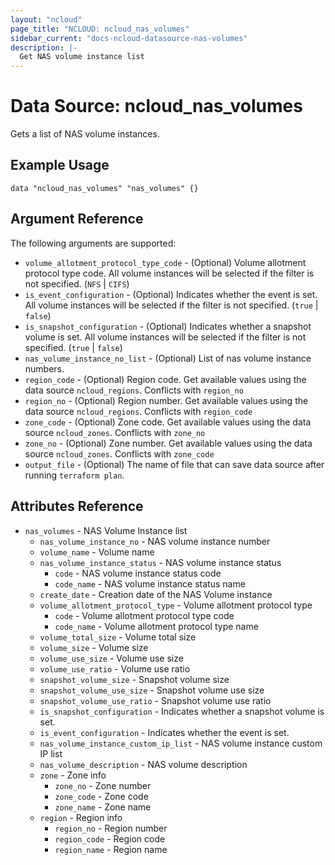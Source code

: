 ```yaml
---
layout: "ncloud"
page_title: "NCLOUD: ncloud_nas_volumes"
sidebar_current: "docs-ncloud-datasource-nas-volumes"
description: |-
  Get NAS volume instance list
---
```


# Data Source: ncloud_nas_volumes

Gets a list of NAS volume instances.

## Example Usage

```hcl
data "ncloud_nas_volumes" "nas_volumes" {}
```

## Argument Reference

The following arguments are supported:

* `volume_allotment_protocol_type_code` - (Optional) Volume allotment protocol type code. All volume instances will be selected if the filter is not specified. (`NFS` | `CIFS`)
* `is_event_configuration` - (Optional) Indicates whether the event is set. All volume instances will be selected if the filter is not specified. (`true` | `false`)
* `is_snapshot_configuration` - (Optional) Indicates whether a snapshot volume is set. All volume instances will be selected if the filter is not specified. (`true` | `false`)
* `nas_volume_instance_no_list` - (Optional) List of nas volume instance numbers.
* `region_code` - (Optional) Region code. Get available values using the data source `ncloud_regions`. Conflicts with `region_no`
* `region_no` - (Optional) Region number. Get available values using the data source `ncloud_regions`. Conflicts with `region_code`
* `zone_code` - (Optional) Zone code. Get available values using the data source `ncloud_zones`. Conflicts with `zone_no`
* `zone_no` - (Optional) Zone number. Get available values using the data source `ncloud_zones`. Conflicts with `zone_code`
* `output_file` - (Optional) The name of file that can save data source after running `terraform plan`.

## Attributes Reference

* `nas_volumes` - NAS Volume Instance list
    * `nas_volume_instance_no` - NAS volume instance number
    * `volume_name` - Volume name
    * `nas_volume_instance_status` - NAS volume instance status
        * `code` - NAS volume instance status code
        * `code_name` - NAS volume instance status name
    * `create_date` - Creation date of the NAS Volume instance
    * `volume_allotment_protocol_type` - Volume allotment protocol type
        * `code` - Volume allotment protocol type code
        * `code_name` - Volume allotment protocol type name
    * `volume_total_size` - Volume total size
    * `volume_size` - Volume size
    * `volume_use_size` - Volume use size
    * `volume_use_ratio` - Volume use ratio
    * `snapshot_volume_size` - Snapshot volume size
    * `snapshot_volume_use_size` - Snapshot volume use size
    * `snapshot_volume_use_ratio` - Snapshot volume use ratio
    * `is_snapshot_configuration` - Indicates whether a snapshot volume is set.
    * `is_event_configuration` - Indicates whether the event is set.
    * `nas_volume_instance_custom_ip_list` - NAS volume instance custom IP list
    * `nas_volume_description` - NAS volume description
    * `zone` - Zone info
        * `zone_no` - Zone number
        * `zone_code` - Zone code
        * `zone_name` - Zone name
    * `region` - Region info
        * `region_no` - Region number
        * `region_code` - Region code
        * `region_name` - Region name
